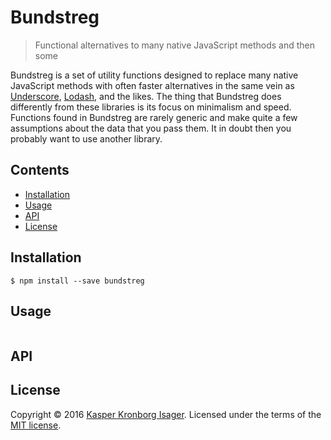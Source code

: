 # Bundstreg

> Functional alternatives to many native JavaScript methods and then some

Bundstreg is a set of utility functions designed to replace many native JavaScript methods with often faster alternatives in the same vein as [Underscore](http://underscorejs.org/), [Lodash](https://lodash.com/), and the likes. The thing that Bundstreg does differently from these libraries is its focus on minimalism and speed. Functions found in Bundstreg are rarely generic and make quite a few assumptions about the data that you pass them. It in doubt then you probably want to use another library.

## Contents

-   [Installation](#installation)
-   [Usage](#usage)
-   [API](#api)
-   [License](#license)

## Installation

```console
$ npm install --save bundstreg
```

## Usage

```js
```

## API

## License

Copyright © 2016 [Kasper Kronborg Isager](https://github.com/kasperisager). Licensed under the terms of the [MIT license](LICENSE.md).
